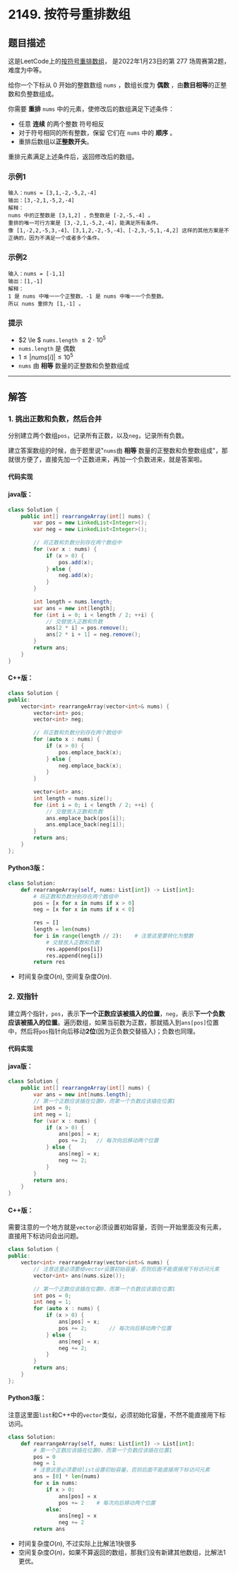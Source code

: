 # 2149. 按符号重排数组

## 题目描述

这是LeetCode上的[按符号重排数组](https://leetcode-cn.com/problems/rearrange-array-elements-by-sign/)， 是2022年1月23日的第 277 场周赛第2题，难度为中等。

给你一个下标从 0 开始的整数数组 `nums` ，数组长度为 **偶数** ，由**数目相等**的正整数和负整数组成。

你需要 **重排** `nums` 中的元素，使修改后的数组满足下述条件：

- 任意 **连续** 的两个整数 符号相反
- 对于符号相同的所有整数，保留 它们在 `nums` 中的 **顺序** 。
- 重排后数组以**正整数开头**。

重排元素满足上述条件后，返回修改后的数组。




### 示例1

```
输入：nums = [3,1,-2,-5,2,-4]
输出：[3,-2,1,-5,2,-4]
解释：
nums 中的正整数是 [3,1,2] ，负整数是 [-2,-5,-4] 。
重排的唯一可行方案是 [3,-2,1,-5,2,-4]，能满足所有条件。
像 [1,-2,2,-5,3,-4]、[3,1,2,-2,-5,-4]、[-2,3,-5,1,-4,2] 这样的其他方案是不正确的，因为不满足一个或者多个条件。 
```



### 示例2

```
输入：nums = [-1,1]
输出：[1,-1]
解释：
1 是 nums 中唯一一个正整数，-1 是 nums 中唯一一个负整数。
所以 nums 重排为 [1,-1] 。
```

### 提示

- $2 \le $ `nums.length`  $\le 2 \cdot  10^5$
- `nums.length` 是 偶数
- $1 \le |nums[i]|\le 10^5$ 
- `nums` 由 **相等** 数量的正整数和负整数组成

***

## 解答

### 1. 挑出正数和负数，然后合并

分别建立两个数组`pos`，记录所有正数，以及`neg`，记录所有负数。

建立答案数组的时候，由于题里说"`nums`由 **相等** 数量的正整数和负整数组成"，那就很方便了，直接先加一个正数进来，再加一个负数进来，就是答案啦。



#### 代码实现

#### **java版：**

```Java
class Solution {
    public int[] rearrangeArray(int[] nums) {
        var pos = new LinkedList<Integer>();
        var neg = new LinkedList<Integer>();
        
        // 将正数和负数分别存在两个数组中
        for (var x : nums) {
            if (x > 0) {
                pos.add(x);
            } else {
                neg.add(x);
            }
        }
        
        int length = nums.length;
        var ans = new int[length];
        for (int i = 0; i < length / 2; ++i) {
            // 交替放入正数和负数
            ans[2 * i] = pos.remove();
            ans[2 * i + 1] = neg.remove();
        }
        return ans;
    }
}
```

#### **C++版：**

```cpp
class Solution {
public:
    vector<int> rearrangeArray(vector<int>& nums) {
        vector<int> pos;
        vector<int> neg;
        
        // 将正数和负数分别存在两个数组中
        for (auto x : nums) {
            if (x > 0) {
                pos.emplace_back(x);
            } else {
                neg.emplace_back(x);
            }
        }
        
        vector<int> ans;
        int length = nums.size();
        for (int i = 0; i < length / 2; ++i) {
            // 交替放入正数和负数
            ans.emplace_back(pos[i]);
            ans.emplace_back(neg[i]);
        }
        return ans;
    }
};
```

#### Python3版：

```python
class Solution:
    def rearrangeArray(self, nums: List[int]) -> List[int]:
        # 将正数和负数分别存在两个数组中
        pos = [x for x in nums if x > 0]
        neg = [x for x in nums if x < 0]
        
        res = []
        length = len(nums)
        for i in range(length // 2):	# 注意这里要转化为整数
            # 交替放入正数和负数
            res.append(pos[i])
            res.append(neg[i])
        return res
```

* 时间复杂度$O(n)$, 空间复杂度$O(n)$.





### 2. 双指针

建立两个指针，`pos`，表示**下一个正数应该被插入的位置**，`neg`，表示**下一个负数应该被插入的位置**。遍历数组，如果当前数为正数，那就插入到`ans[pos]`位置中，然后将`pos`指针向后移动**2位**(因为正负数交替插入)；负数也同理。



#### 代码实现

#### **java版：**

```Java
class Solution {
    public int[] rearrangeArray(int[] nums) {
        var ans = new int[nums.length];
        // 第一个正数应该插在位置0，而第一个负数应该插在位置1
        int pos = 0;
        int neg = 1;
        for (var x : nums) {
            if (x > 0) {
                ans[pos] = x;
                pos += 2;	// 每次向后移动两个位置
            } else {
                ans[neg] = x;
                neg += 2;
            }
        }
        return ans;
    }
}
```

#### **C++版：**

需要注意的一个地方就是`vector`必须设置初始容量，否则一开始里面没有元素，直接用下标访问会出问题。

```cpp
class Solution {
public:
    vector<int> rearrangeArray(vector<int>& nums) {
        // 注意这里必须要给vector设置初始容量，否则后面不能直接用下标访问元素
        vector<int> ans(nums.size());
        
        // 第一个正数应该插在位置0，而第一个负数应该插在位置1
        int pos = 0;
        int neg = 1;
        for (auto x : nums) {
            if (x > 0) {
                ans[pos] = x;
                pos += 2;		// 每次向后移动两个位置
            } else {
                ans[neg] = x;
                neg += 2;
            }
        }
        return ans;
    }
};
```

#### Python3版：

注意这里面`list`和C++中的`vector`类似，必须初始化容量，不然不能直接用下标访问。

```python
class Solution:
    def rearrangeArray(self, nums: List[int]) -> List[int]:
        # 第一个正数应该插在位置0，而第一个负数应该插在位置1
        pos = 0
        neg = 1
        # 注意这里必须要给list设置初始容量，否则后面不能直接用下标访问元素
        ans = [0] * len(nums)
        for x in nums:
            if x > 0:
                ans[pos] = x
                pos += 2	# 每次向后移动两个位置
            else:
                ans[neg] = x
                neg += 2
        return ans
```

* 时间复杂度$O(n)$, 不过实际上比解法1快很多
* 空间复杂度$O(n)$，如果不算返回的数组，那我们没有新建其他数组，比解法1更优。



